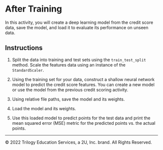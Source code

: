 # After Training

In this activity, you will create a deep learning model from the credit score data, save the model, and load it to evaluate its performance on unseen data.

## Instructions

1. Split the data into training and test sets using the `train_test_split` method. Scale the features data using an instance of the `StandardScaler`.

2. Using the training set for your data, construct a shallow neural network model to predict the credit score features. You can create a new model or use the model from the previous credit scoring activity.

3. Using relative file paths, save the model and its weights.

4. Load the model and its weights.

5. Use this loaded model to predict points for the test data and print the mean squared error (MSE) metric for the predicted points vs. the actual points.

---

© 2022 Trilogy Education Services, a 2U, Inc. brand. All Rights Reserved.